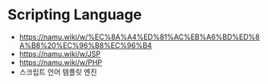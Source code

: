 # Scripting Language

* https://namu.wiki/w/%EC%8A%A4%ED%81%AC%EB%A6%BD%ED%8A%B8%20%EC%96%B8%EC%96%B4
* https://namu.wiki/w/JSP
* https://namu.wiki/w/PHP
* 스크립트 언어 템플릿 엔진
